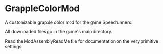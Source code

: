 # GrappleColorMod
A customizable grapple color mod for the game Speedrunners.

All downloaded files go in the game's main directory.

Read the ModAssemblyReadMe file for documentation on the very primitive settings.
